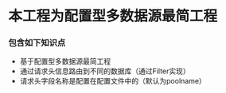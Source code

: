 # 本工程为配置型多数据源最简工程

### 包含如下知识点

* 基于配置型多数据源最简工程
* 通过请求头信息路由到不同的数据库（通过Filter实现）
* 请求头字段名称是配置在配置文件中的（默认为poolname）

